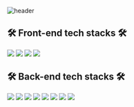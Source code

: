 ![header](https://capsule-render.vercel.app/api?type=waving&color=timeGradient&height=300&section=header&text=team%20BNW&fontSize=90)

## 🛠 Front-end tech stacks 🛠

![](https://img.shields.io/badge/html-E34F26?style=for-the-badge&logo=html5&logoColor=white)
![](https://img.shields.io/badge/css3-1572B6?style=for-the-badge&logo=css3&logoColor=white)
![](https://img.shields.io/badge/javascript-F7DF1E?style=for-the-badge&logo=javascript&logoColor=black)
![](https://img.shields.io/badge/axios-A100FF?style=for-the-badge&logo=Accenture&logoColor=lightgreen)

## 🛠 Back-end tech stacks 🛠

![](https://img.shields.io/badge/Node.JS-339933?style=for-the-badge&logo=Node.js&logoColor=white)
![](https://img.shields.io/badge/Express-000000?style=for-the-badge&logo=Express&logoColor=white)
![](https://img.shields.io/badge/Mysql-4479A1?style=for-the-badge&logo=MySQL&logoColor=white)
![](https://img.shields.io/badge/Mysql2-4479A1?style=for-the-badge&logo=MySQL&logoColor=white)
![](https://img.shields.io/badge/jsonwebtoken-000000?style=for-the-badge&logo=JSON-Web-Tokens&logoColor=purple)
![](https://img.shields.io/badge/cookie_Parser-D4AA00?style=for-the-badge&logo=Cookiecutter&logoColor=white)
![](https://img.shields.io/badge/cors-F24C53?style=for-the-badge&logo=Corona-Engine&logoColor=white)
![](https://img.shields.io/badge/dotenv-172B4D?style=for-the-badge&logo=Confluence&logoColor=yellow)